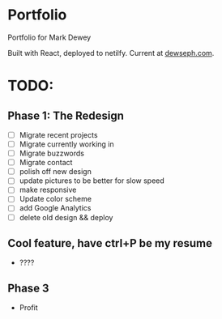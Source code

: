 # Portfolio

Portfolio for Mark Dewey

Built with React, deployed to netilfy. Current at [dewseph.com](https://www.dewseph.com).

# TODO:

## Phase 1: The Redesign

- [ ] Migrate recent projects
- [ ] Migrate currently working in
- [ ] Migrate buzzwords
- [ ] Migrate contact
- [ ] polish off new design
- [ ] update pictures to be better for slow speed
- [ ] make responsive
- [ ] Update color scheme
- [ ] add Google Analytics
- [ ] delete old design && deploy

## Cool feature, have ctrl+P be my resume

- ????

## Phase 3

- Profit
